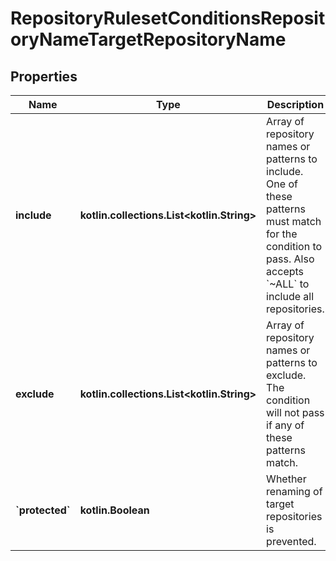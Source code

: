 
# RepositoryRulesetConditionsRepositoryNameTargetRepositoryName

## Properties
Name | Type | Description | Notes
------------ | ------------- | ------------- | -------------
**include** | **kotlin.collections.List&lt;kotlin.String&gt;** | Array of repository names or patterns to include. One of these patterns must match for the condition to pass. Also accepts &#x60;~ALL&#x60; to include all repositories. |  [optional]
**exclude** | **kotlin.collections.List&lt;kotlin.String&gt;** | Array of repository names or patterns to exclude. The condition will not pass if any of these patterns match. |  [optional]
**&#x60;protected&#x60;** | **kotlin.Boolean** | Whether renaming of target repositories is prevented. |  [optional]



